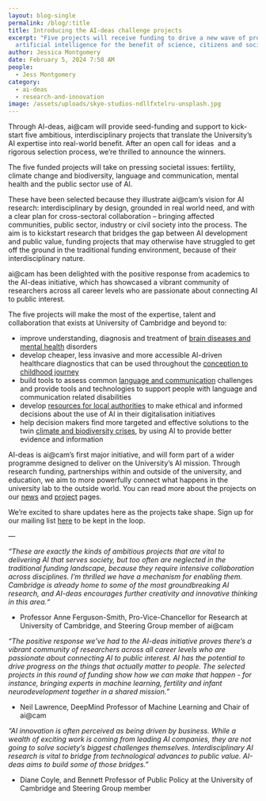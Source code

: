 ```yaml
---
layout: blog-single
permalink: /blog/:title
title: Introducing the AI-deas challenge projects
excerpt: "Five projects will receive funding to drive a new wave of progress in
  artificial intelligence for the benefit of science, citizens and society. "
author: Jessica Montgomery
date: February 5, 2024 7:50 AM
people:
  - Jess Montgomery
category:
  - ai-deas
  - research-and-innovation
image: /assets/uploads/skye-studios-ndllfxtelru-unsplash.jpg
---
```

Through AI-deas, ai@cam will provide seed-funding and support to kick-start five ambitious, interdisciplinary projects that translate the University’s AI expertise into real-world benefit. After an open call for ideas  and a rigorous selection process, we’re thrilled to announce the winners. 

The five funded projects will take on pressing societal issues: fertility, climate change and biodiversity, language and communication, mental health and the public sector use of AI. 

These have been selected because they illustrate ai@cam’s vision for AI research: interdisciplinary by design, grounded in real world need, and with a clear plan for cross-sectoral collaboration – bringing affected communities, public sector, industry or civil society into the process. The aim is to kickstart research that bridges the gap between AI development and public value, funding projects that may otherwise have struggled to get off the ground in the traditional funding environment, because of their interdisciplinary nature.

ai@cam has been delighted with the positive response from academics to the AI-deas initiative, which has showcased a vibrant community of researchers across all career levels who are passionate about connecting AI to public interest. 

The five projects will make the most of the expertise, talent and collaboration that exists at University of Cambridge and beyond to: 

* improve understanding, diagnosis and treatment of [brain diseases and mental health](https://ai.cam.ac.uk/projects/ai-deas-projects-coming-soon) disorders
* develop cheaper, less invasive and more accessible AI-driven healthcare diagnostics that can be used throughout the [conception to childhood journey](https://ai.cam.ac.uk/projects/revolutionising-women’s-health-female-fertility-and-early-infant-neurodevelopment-using-ai.html)
* build tools to assess common [language and communication](https://ai.cam.ac.uk/projects/improving-language-equity-and-inclusion-through-ai) challenges and provide tools and technologies to support people with language and communication related disabilities
* develop [resources for local authorities](https://ai.cam.ac.uk/projects/decision-making-with-ai-in-connected-places-and-cities) to make ethical and informed decisions about the use of AI in their digitalisation initiatives
* help decision makers find more targeted and effective solutions to the twin [climate and biodiversity crises](https://ai.cam.ac.uk/projects/ai-for-climate-and-nature), by using AI to provide better evidence and information

AI-deas is ai@cam’s first major initiative, and will form part of a wider programme designed to deliver on the University’s AI mission. Through research funding, partnerships within and outside of the university, and education, we aim to more powerfully connect what happens in the university lab to the outside world. You can read more about the projects on our [news](https://ai.cam.ac.uk/news/university-of-cambridge-announces-research-challenges-to-showcase-its-new-approach-to-artificial-intelligence) and [project](https://ai.cam.ac.uk/ai-deas/) pages.

We’re excited to share updates here as the projects take shape. Sign up for our mailing list [here](https://docs.google.com/forms/d/e/1FAIpQLSebVovIZX99OdBNP52eEMAW8C2zaeWRCuAgrNJhpgWJg6r-8w/viewform) to be kept in the loop.

—

*“These are exactly the kinds of ambitious projects that are vital to delivering AI that serves society, but too often are neglected in the traditional funding landscape, because they require intensive collaboration across disciplines. I’m thrilled we have a mechanism for enabling them. Cambridge is already home to some of the most groundbreaking AI research, and AI-deas encourages further creativity and innovative thinking in this area.“*

* Professor Anne Ferguson-Smith, Pro-Vice-Chancellor for Research at University of Cambridge, and Steering Group member of ai@cam 

*“The positive response we’ve had to the AI-deas initiative proves there’s a vibrant community of researchers across all career levels who are passionate about connecting AI to public interest. AI has the potential to drive progress on the things that actually matter to people. The selected projects in this round of funding show how we can make that happen - for instance, bringing experts in machine learning, fertility and infant neurodevelopment together in a shared mission.”*

* Neil Lawrence, DeepMind Professor of Machine Learning and Chair of ai@cam

*“AI innovation is often perceived as being driven by business. While a wealth of exciting work is coming from leading AI companies, they are not going to solve society’s biggest challenges themselves. Interdisciplinary AI research is vital to bridge from technological advances to public value. AI-deas aims to build some of those bridges.”*

* Diane Coyle, and Bennett Professor of Public Policy at the University of Cambridge and Steering Group member